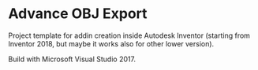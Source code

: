 # Advance OBJ Export
Project template for addin creation inside Autodesk Inventor (starting from Inventor 2018, but maybe it works also for other lower version).

Build with Microsoft Visual Studio 2017.